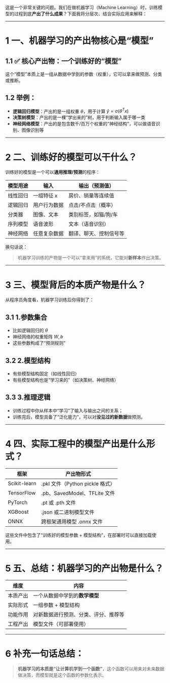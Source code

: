 这是一个非常关键的问题。我们在做机器学习（Machine Learning）时，训练模型的过程到底**产出了什么成果**？下面我将分层次、结合实际应用来解释：

---

# 1 **一、机器学习的产出物核心是“模型”**

## 1.1 **✅ 核心产出物：一个训练好的“模型”**
这个“模型”本质上是一组从数据中学到的参数（权重），它可以拿来做预测、分类或推断。

## 1.2 **举例：**

- **逻辑回归模型**：产出的是一组权重 $\theta$，用于计算 $\hat{y} = \sigma(\theta^T x)$
- **决策树模型**：产出的是一棵“学出来的”树，用于判断输入属于哪一类
- **神经网络模型**：产出的是包含数千/百万个权重的“神经结构”，可以做语音识别、图像识别等

---

# 2 **二、训练好的模型可以干什么？**

训练好的模型是一个可以**通用推理/预测**的程序：

|**模型用途**|**输入**|**输出（预测值）**|
|---|---|---|
|线性回归|一组特征 x|房价、销量等连续值|
|逻辑回归|用户行为数据|点击/不点击（概率）|
|分类器|图像、文本|类别标签，如猫/狗/车|
|序列模型|语音波形|文本（语音识别）|
|神经网络|任意复杂数据|翻译、聊天、控制信号等|

换句话说：
> 机器学习训练的产物是一个可以“拿来用”的系统，它能对**新样本**作出决策。

---

# 3 **三、模型背后的本质产物是什么？**

从程序员角度看，机器学习训练后你得到了：
## 3.1 **1.参数集合**
- 比如逻辑回归的 $\theta$
- 神经网络的权重矩阵 $W, b$
- 这些参数构成了“预测规则”

## 3.2 **2.模型结构**

- 有些模型结构固定（如线性回归）
- 有些模型结构也是“学习来的”（如决策树、神经网络）

## 3.3 **3.推理逻辑**
- 训练过程中你从样本中“学习”了输入与输出之间的关系；
- 训练完后，模型具备了“泛化能力”，可以对**没见过的新数据**做预测。

---

# 4 **四、实际工程中的模型产出是什么形式？**

|**框架**|**产出物形式**|
|---|---|
|Scikit-learn|.pkl 文件（Python pickle 格式）|
|TensorFlow|.pb、SavedModel、TFLite 文件|
|PyTorch|.pt 或 .pth 文件|
|XGBoost|.json 或二进制模型文件|
|ONNX|跨框架通用模型 .onnx 文件|

这些文件中包含了“训练好的模型参数 + 模型结构”，在部署时可以直接加载使用。

---

# 5 **五、总结：机器学习的产出物是什么？**

|**维度**|**内容**|
|---|---|
|本质产出|一个从数据中学到的**数学模型**|
|实际形式|一组参数 + 模型结构|
|功能作用|对新数据进行预测、分类、评分、推荐等|
|工程产出|模型文件（可部署使用）|

---

# 6 **补充一句话总结：**

> **机器学习的本质是“让计算机学到一个函数”**，这个函数可以用来对未来数据做决策，而模型就是这个函数的参数化表示。


